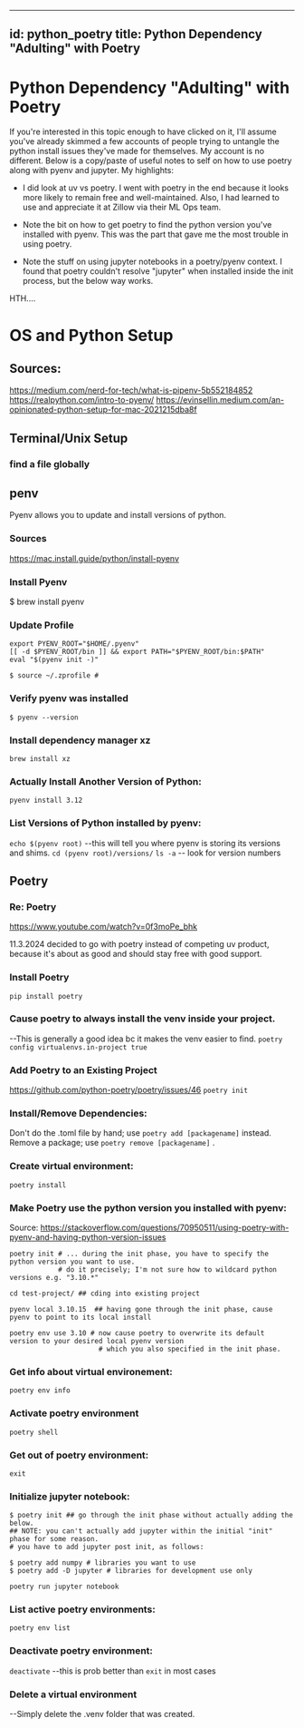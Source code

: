 
---
id: python_poetry
title: Python Dependency "Adulting" with Poetry
---

# Python Dependency "Adulting" with Poetry

If you're interested in this topic enough to have clicked on it, I'll assume you've already skimmed a few accounts of people trying to untangle the python install issues they've made for themselves.  My account is no different.  Below is a copy/paste of useful notes to self on how to use poetry along with pyenv and jupyter.  My highlights:

* I did look at uv vs poetry.  I went with poetry in the end because it looks more likely to remain free and well-maintained.  Also, I had learned to use and appreciate it at Zillow via their ML Ops team.

* Note the bit on how to get poetry to find the python version you've installed with pyenv.  This was the part that gave me the most trouble in using poetry.

* Note the stuff on using jupyter notebooks in a poetry/pyenv context.  I found that poetry couldn't resolve "jupyter" when installed inside the init process, but the below way works.

HTH....


# OS and Python Setup

## Sources:
https://medium.com/nerd-for-tech/what-is-pipenv-5b552184852
https://realpython.com/intro-to-pyenv/
https://evinsellin.medium.com/an-opinionated-python-setup-for-mac-2021215dba8f

## Terminal/Unix Setup

### find a file globally



## penv

Pyenv allows you to update and install versions of python.

### Sources

https://mac.install.guide/python/install-pyenv

### Install Pyenv

$ brew install pyenv

### Update Profile
```
export PYENV_ROOT="$HOME/.pyenv"
[[ -d $PYENV_ROOT/bin ]] && export PATH="$PYENV_ROOT/bin:$PATH"
eval "$(pyenv init -)"

$ source ~/.zprofile #
```

### Verify pyenv was installed

`$ pyenv --version`

### Install dependency manager xz

`brew install xz`

### Actually Install Another Version of Python:

`pyenv install 3.12`

### List Versions of Python installed by pyenv:

`echo $(pyenv root)` --this will tell you where pyenv is storing its versions and shims.
`cd (pyenv root)/versions/`
`ls -a` -- look for version numbers


## Poetry

### Re: Poetry
https://www.youtube.com/watch?v=0f3moPe_bhk

11.3.2024 decided to go with poetry instead of competing uv product, because it's about as good and should stay free with good support.

### Install Poetry
`pip install poetry`

### Cause poetry to always install the venv inside your project.
--This is generally a good idea bc it makes the venv easier to find.
`poetry config virtualenvs.in-project true`

### Add Poetry to an Existing Project
https://github.com/python-poetry/poetry/issues/46
`poetry init`

### Install/Remove Dependencies:

Don't do the .toml file by hand; use `poetry add [packagename]` instead.
Remove a package; use `poetry remove [packagename]` .

### Create virtual environment:

`poetry install`

### Make Poetry use the python version you installed with pyenv:

Source: https://stackoverflow.com/questions/70950511/using-poetry-with-pyenv-and-having-python-version-issues

```
poetry init # ... during the init phase, you have to specify the python version you want to use.
            # do it precisely; I'm not sure how to wildcard python versions e.g. "3.10.*"

cd test-project/ ## cding into existing project

pyenv local 3.10.15  ## having gone through the init phase, cause pyenv to point to its local install

poetry env use 3.10 # now cause poetry to overwrite its default version to your desired local pyenv version
                      # which you also specified in the init phase.
```

### Get info about virtual environement:

`poetry env info`

### Activate poetry environment

`poetry shell`

### Get out of poetry environment:

`exit`

### Initialize jupyter notebook:

```
$ poetry init ## go through the init phase without actually adding the below.
## NOTE: you can't actually add jupyter within the initial "init" phase for some reason.
# you have to add jupyter post init, as follows:

$ poetry add numpy # libraries you want to use
$ poetry add -D jupyter # libraries for development use only

poetry run jupyter notebook
```
### List active poetry environments:

`poetry env list`

### Deactivate poetry environment:

`deactivate` --this is prob better than `exit` in most cases

### Delete a virtual environment

--Simply delete the .venv folder that was created.


